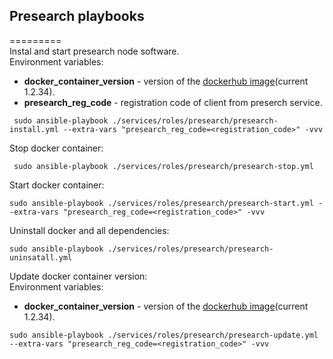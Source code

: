 ## Presearch playbooks
=========\
Instal and start presearch node software.\
Environment variables:
  - **docker_container_version** - version of the [dockerhub image](https://hub.docker.com/r/presearch/node/tags)(current 1.2.34). 
  - **presearch_reg_code**  - registration code of client from preserch service.
 
```
 sudo ansible-playbook ./services/roles/presearch/presearch-install.yml --extra-vars "presearch_reg_code=<registration_code>" -vvv
```
Stop docker container:
```
 sudo ansible-playbook ./services/roles/presearch/presearch-stop.yml 
```
Start docker container:
```
sudo ansible-playbook ./services/roles/presearch/presearch-start.yml --extra-vars "presearch_reg_code=<registration_code>" -vvv
```
Uninstall docker and all dependencies:
```
sudo ansible-playbook ./services/roles/presearch/presearch-uninsatall.yml 
```
Update docker container version:\
Environment variables:
  - **docker_container_version** - version of the [dockerhub image](https://hub.docker.com/r/presearch/node/tags)(current 1.2.34). 
```
sudo ansible-playbook ./services/roles/presearch/presearch-update.yml --extra-vars "presearch_reg_code=<registration_code>" -vvv
```
 
